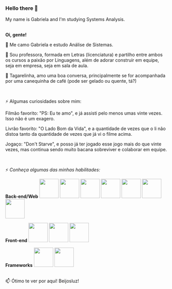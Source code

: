 ### Hello there 👋
My name is Gabriela and I'm studying Systems Analysis.

<br>
<strong>Oi, gente!</strong>
<br>

🌱 Me camo Gabriela e estudo Análise de Sistemas. 

🔭 Sou professora, formada em Letras (licenciatura) e partilho entre ambos os cursos a paixão por Linguagens, além de adorar construir em equipe, seja em empresa, seja em sala de aula.

💬 Tagarelinha, amo uma boa conversa, principalmente se for acompanhada por uma canequinha de café (pode ser gelado ou quente, tá?)

<br>

⚡ Algumas curiosidades sobre mim:
    
  Filmão favorito: "PS: Eu te amo", e já assisti pelo menos umas vinte vezes. Isso não é um exagero.
    
  Livrão favorito: "O Lado Bom da Vida", e a quantidade de vezes que o li não distoa tanto da quantidade de vezes que já vi o filme acima.
    
  Jogaço: "Don't Starve", e posso já ter jogado esse jogo mais do que vinte vezes, mas continua sendo muito bacana sobreviver e colaborar em equipe.
  
<br>

⚡ *Conheça algumas das minhas habilitades:*

  **Back-end/Web**
  <img src="https://cdn.jsdelivr.net/gh/devicons/devicon@latest/icons/c/c-original.svg" width="60" height="60" />
  <img src="https://cdn.jsdelivr.net/gh/devicons/devicon@latest/icons/python/python-original.svg"  width="60" height="60" />
  <img src="https://cdn.jsdelivr.net/gh/devicons/devicon@latest/icons/go/go-original-wordmark.svg" width="60" height="60" />
  <img src="https://cdn.jsdelivr.net/gh/devicons/devicon@latest/icons/typescript/typescript-original.svg" width="60" height="60" />
  <img src="https://cdn.jsdelivr.net/gh/devicons/devicon@latest/icons/php/php-original.svg" width="60" height="60" />
  <img src="https://cdn.jsdelivr.net/gh/devicons/devicon@latest/icons/java/java-original.svg" width="60" height="60" />
  <img src="https://cdn.jsdelivr.net/gh/devicons/devicon@latest/icons/javascript/javascript-original.svg" width="60" height="60" /> 

  **Front-end**
  <img src="https://cdn.jsdelivr.net/gh/devicons/devicon@latest/icons/react/react-original.svg" width="60" height="60" />
  <img src="https://cdn.jsdelivr.net/gh/devicons/devicon@latest/icons/typescript/typescript-original.svg" width="60" height="60" />
  <img src="https://cdn.jselivr.net/gh/devicons/devicon@latest/icons/javascript/javascript-original.svg" width="60" height="60" /> 

 **Frameworks**
 <img src="https://cdn.jsdelivr.net/gh/devicons/devicon@latest/icons/nextjs/nextjs-original.svg" width="60" height="60" />
 <img src="https://cdn.jsdelivr.net/gh/devicons/devicon@latest/icons/flask/flask-original-wordmark.svg" width="60" height="60" />
           
<br>    
📫 Ótimo te ver por aqui! Beijosluz!           
           
<br>           

<!--<div>
    <a href="https://github.com/GabiMendes">
<img height="140em" src="https://github-readme-stats.vercel.app/api/top-langs/?username=GabiMendes&layout=compact&langs_count=7&theme=dracula"/>
<img height="140em" src="https://github-readme-stats.vercel.app/api?username=GabiMendes&show_icons=true&theme=dracula&include_all_commits=true&count_private=true"/>
</div>
-->
